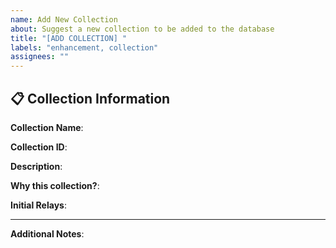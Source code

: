 ```yaml
---
name: Add New Collection
about: Suggest a new collection to be added to the database
title: "[ADD COLLECTION] "
labels: "enhancement, collection"
assignees: ""
---
```


## 📋 Collection Information

**Collection Name**:

**Collection ID**:

<!-- Suggested ID (lowercase, hyphens) -->

**Description**:

<!-- What this collection is about and why it's useful -->

**Why this collection?**:

<!-- Why is this collection needed? What gap does it fill? -->

**Initial Relays**:

<!-- List of relay URLs that should belong to this collection -->

---

**Additional Notes**:

<!-- Any other information about this collection -->
